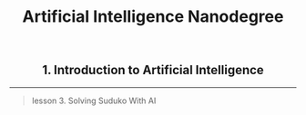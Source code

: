 <h1 align = 'center' > Artificial Intelligence Nanodegree </h1>

&nbsp;

<h2 align = 'center' > 1. Introduction to Artificial Intelligence </h2>

---

> lesson 3. Solving Suduko With AI
